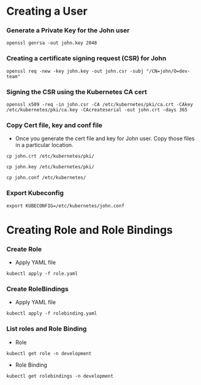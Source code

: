 # Creating a User

### Generate a Private Key for the John user
```
openssl genrsa -out john.key 2048
```
###  Creating a certificate signing request (CSR) for John
```
openssl req -new -key john.key -out john.csr -subj "/CN=john/O=dev-team"
```
### Signing the CSR using the Kubernetes CA cert
```
openssl x509 -req -in john.csr -CA /etc/kubernetes/pki/ca.crt -CAkey /etc/kubernetes/pki/ca.key -CAcreateserial -out john.crt -days 365
```
### Copy Cert file, key and conf file
- Once you generate the cert file and key for John user. Copy those files in a particular location.
```
cp john.crt /etc/kubernetes/pki/
```
```
cp john.key /etc/kubernetes/pki/
```
```
cp john.conf /etc/kubernetes/
```
### Export Kubeconfig
```
export KUBECONFIG=/etc/kubernetes/john.conf
```

# Creating Role and Role Bindings

### Create Role
- Apply YAML file
```
kubectl apply -f role.yaml
```
### Create RoleBindings
- Apply YAML file
```
kubectl apply -f rolebinding.yaml
```
### List roles and Role Binding
- Role
```
kubectl get role -n development
```
- Role Binding
```
kubectl get rolebindings -n development
```
